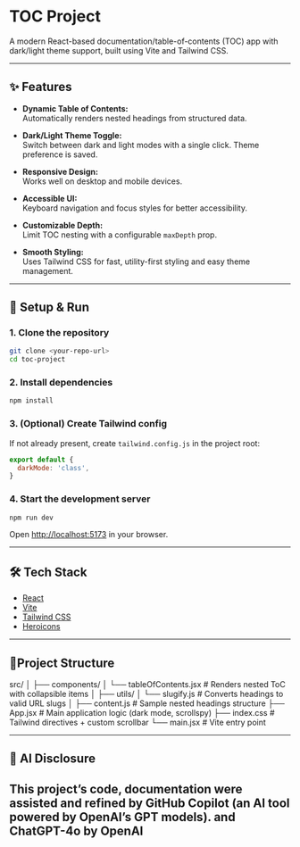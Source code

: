 # TOC Project

A modern React-based documentation/table-of-contents (TOC) app with dark/light theme support, built using Vite and Tailwind CSS.

---

## ✨ Features

- **Dynamic Table of Contents:**  
  Automatically renders nested headings from structured data.

- **Dark/Light Theme Toggle:**  
  Switch between dark and light modes with a single click. Theme preference is saved.

- **Responsive Design:**  
  Works well on desktop and mobile devices.

- **Accessible UI:**  
  Keyboard navigation and focus styles for better accessibility.

- **Customizable Depth:**  
  Limit TOC nesting with a configurable `maxDepth` prop.

- **Smooth Styling:**  
  Uses Tailwind CSS for fast, utility-first styling and easy theme management.

---

## 🚀 Setup & Run

### 1. Clone the repository

```sh
git clone <your-repo-url>
cd toc-project
```

### 2. Install dependencies

```sh
npm install
```

### 3. (Optional) Create Tailwind config

If not already present, create `tailwind.config.js` in the project root:

```js
export default {
  darkMode: 'class',
}
```

### 4. Start the development server

```sh
npm run dev
```

Open [http://localhost:5173](http://localhost:5173) in your browser.

---

## 🛠️ Tech Stack

- [React](https://react.dev/)
- [Vite](https://vitejs.dev/)
- [Tailwind CSS](https://tailwindcss.com/)
- [Heroicons](https://heroicons.com/)

---
## 📂Project Structure
src/
│
├── components/
│   └── tableOfContents.jsx   # Renders nested ToC with collapsible items
│
├── utils/
│   └── slugify.js            # Converts headings to valid URL slugs
│
├── content.js                # Sample nested headings structure
├── App.jsx                   # Main application logic (dark mode, scrollspy)
├── index.css                 # Tailwind directives + custom scrollbar
└── main.jsx                  # Vite entry point

---

## 🤖 AI Disclosure

This project’s code, documentation were assisted and refined  by GitHub Copilot (an AI tool powered by OpenAI’s GPT models).
and ChatGPT-4o by OpenAI 
---
